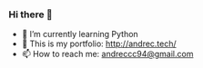 ### Hi there 👋

- 🌱 I’m currently learning Python
- 👯 This is my portfolio: http://andrec.tech/
- 📫 How to reach me: andreccc94@gmail.com


